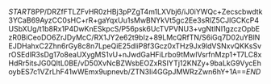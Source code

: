 $START$8PP/DRZfFTLZFvHR0zHBj3pPZgT4m1LXVbj6/iJ0iYWQc+Zecscbwdtk3YCaB69AyzCC0sHC+rR+gaYqxUu1sMwBNYkVt5gc2Ee3sRlZ5CJlGCKcP4USbXUg/t1b8Rx1P4DwKnESkpcS/P56psk6UcTVPVNU3+vgNtlNI1gzczOpbEzR0BiCeoDO6ZrJDyMcC/RX1JY2e62t9bIz+89LMcQRfTN/S6iGq7D02uYBlNEJDHahxC2Zhn6rGy8c8n7LpeQiE25dliP8f3Gcz0xTHz9Jx9ldVSNxvQKKsSvrOSEdlR3sDg17o8eaUXygMS1vU+nJwdGaHFiLrbo9tMwIVsrfnMzp1+T7LC8xHdRr5itsJG0QltL0BE/vD50XvNcBZWsbEOZxRSIYTj12KNZy+9baLkG9VycEhoybES7c1VZrLhF41wWEmx9upnevb/ZTN3Ii4GGpJMWRzZwn6hY+1A==$END$